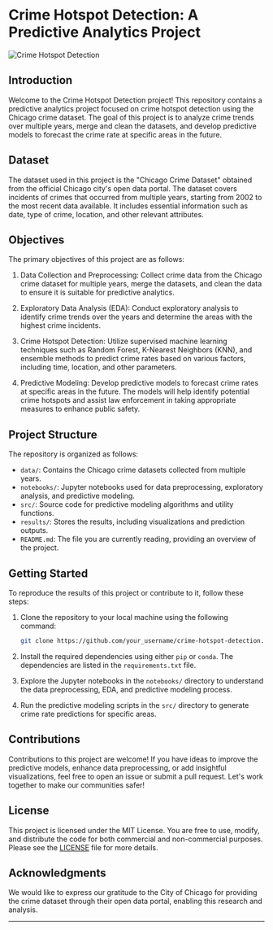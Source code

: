 # Crime Hotspot Detection: A Predictive Analytics Project

![Crime Hotspot Detection](crime_hotspot_detection.jpg)

## Introduction

Welcome to the Crime Hotspot Detection project! This repository contains a predictive analytics project focused on crime hotspot detection using the Chicago crime dataset. The goal of this project is to analyze crime trends over multiple years, merge and clean the datasets, and develop predictive models to forecast the crime rate at specific areas in the future.

## Dataset

The dataset used in this project is the "Chicago Crime Dataset" obtained from the official Chicago city's open data portal. The dataset covers incidents of crimes that occurred from multiple years, starting from 2002 to the most recent data available. It includes essential information such as date, type of crime, location, and other relevant attributes.

## Objectives

The primary objectives of this project are as follows:

1. Data Collection and Preprocessing: Collect crime data from the Chicago crime dataset for multiple years, merge the datasets, and clean the data to ensure it is suitable for predictive analytics.

2. Exploratory Data Analysis (EDA): Conduct exploratory analysis to identify crime trends over the years and determine the areas with the highest crime incidents.

3. Crime Hotspot Detection: Utilize supervised machine learning techniques such as Random Forest, K-Nearest Neighbors (KNN), and ensemble methods to predict crime rates based on various factors, including time, location, and other parameters.

4. Predictive Modeling: Develop predictive models to forecast crime rates at specific areas in the future. The models will help identify potential crime hotspots and assist law enforcement in taking appropriate measures to enhance public safety.

## Project Structure

The repository is organized as follows:

- `data/`: Contains the Chicago crime datasets collected from multiple years.
- `notebooks/`: Jupyter notebooks used for data preprocessing, exploratory analysis, and predictive modeling.
- `src/`: Source code for predictive modeling algorithms and utility functions.
- `results/`: Stores the results, including visualizations and prediction outputs.
- `README.md`: The file you are currently reading, providing an overview of the project.

## Getting Started

To reproduce the results of this project or contribute to it, follow these steps:

1. Clone the repository to your local machine using the following command:

   ```bash
   git clone https://github.com/your_username/crime-hotspot-detection.git
   ```

2. Install the required dependencies using either `pip` or `conda`. The dependencies are listed in the `requirements.txt` file.

3. Explore the Jupyter notebooks in the `notebooks/` directory to understand the data preprocessing, EDA, and predictive modeling process.

4. Run the predictive modeling scripts in the `src/` directory to generate crime rate predictions for specific areas.

## Contributions

Contributions to this project are welcome! If you have ideas to improve the predictive models, enhance data preprocessing, or add insightful visualizations, feel free to open an issue or submit a pull request. Let's work together to make our communities safer!

## License

This project is licensed under the MIT License. You are free to use, modify, and distribute the code for both commercial and non-commercial purposes. Please see the [LICENSE](LICENSE) file for more details.

## Acknowledgments

We would like to express our gratitude to the City of Chicago for providing the crime dataset through their open data portal, enabling this research and analysis.

---
 
